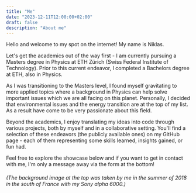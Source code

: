 ```yaml
---
title: "Me"
date: "2023-12-11T12:00:00+02:00"
draft: false
description: "About me"
---
```


Hello and welcome to my spot on the internet! My name is Niklas.

Let's get the academics out of the way first - I am currently pursuing a Masters degree in Physics at ETH Zürich (Swiss Federal Institute of Technology). Prior to this current endeavor, I completed a Bachelors degree at ETH, also in Physics.

As I was transitioning to the Masters level, I found myself gravitating to more applied topics where a background in Physics can help solve important issues which we are all facing on this planet. Personally, I decided that environmental issues and the energy transition are at the top of my list. As a result have come to be very passionate about this field.

Beyond the academics, I enjoy translating my ideas into code through various projects, both by myself and in a collaborative setting. You'll find a selection of these endeavors (the publicly available ones) on my GitHub page - each of them representing some skills learned, insights gained, or fun had.

Feel free to explore the showcase below and if you want to get in contact with me, I'm only a message away via the form at the bottom!


###### *(The background image at the top was taken by me in the summer of 2018 in the south of France with my Sony alpha 6000.)*
